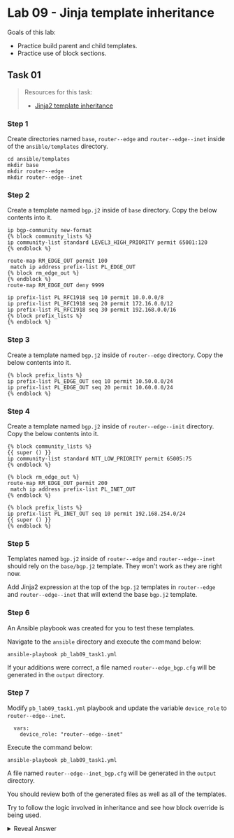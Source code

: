 # Lab 09 - Jinja template inheritance

Goals of this lab:

- Practice build parent and child templates.
- Practice use of block sections.

## Task 01

> Resources for this task:
>  - [Jinja2 template inheritance](https://jinja2docs.readthedocs.io/en/stable/templates.html#template-inheritance)

### Step 1

Create directories named `base`, `router--edge` and `router--edge--inet` inside of the `ansible/templates` directory.

```
cd ansible/templates
mkdir base
mkdir router--edge
mkdir router--edge--inet
```

### Step 2

Create a template named `bgp.j2` inside of `base` directory. Copy the below contents into it.

```
ip bgp-community new-format
{% block community_lists %}
ip community-list standard LEVEL3_HIGH_PRIORITY permit 65001:120
{% endblock %}

route-map RM_EDGE_OUT permit 100
 match ip address prefix-list PL_EDGE_OUT
{% block rm_edge_out %}
{% endblock %}
route-map RM_EDGE_OUT deny 9999

ip prefix-list PL_RFC1918 seq 10 permit 10.0.0.0/8
ip prefix-list PL_RFC1918 seq 20 permit 172.16.0.0/12
ip prefix-list PL_RFC1918 seq 30 permit 192.168.0.0/16
{% block prefix_lists %}
{% endblock %}
```

### Step 3

Create a template named `bgp.j2` inside of `router--edge` directory. Copy the below contents into it.

```
{% block prefix_lists %}
ip prefix-list PL_EDGE_OUT seq 10 permit 10.50.0.0/24
ip prefix-list PL_EDGE_OUT seq 20 permit 10.60.0.0/24
{% endblock %}
```

### Step 4

Create a template named `bgp.j2` inside of `router--edge--init` directory. Copy the below contents into it.

```
{% block community_lists %}
{{ super () }}
ip community-list standard NTT_LOW_PRIORITY permit 65005:75
{% endblock %}

{% block rm_edge_out %}
route-map RM_EDGE_OUT permit 200
 match ip address prefix-list PL_INET_OUT
{% endblock %}

{% block prefix_lists %}
ip prefix-list PL_INET_OUT seq 10 permit 192.168.254.0/24
{{ super () }}
{% endblock %}
```

### Step 5

Templates named `bgp.j2` inside of `router--edge` and `router--edge--inet` should rely on the `base/bgp.j2` template. They won't work as they are right now.

Add Jinja2 expression at the top of the `bgp.j2` templates in `router--edge` and `router--edge--inet` that will extend the base `bgp.j2` template.

### Step 6

An Ansible playbook was created for you to test these templates.

Navigate to the `ansible` directory and execute the command below:

```
ansible-playbook pb_lab09_task1.yml
```

If your additions were correct, a file named `router--edge_bgp.cfg` will be generated in the `output` directory.

### Step 7

Modify `pb_lab09_task1.yml` playbook and update the variable `device_role` to `router--edge--inet`.

```
  vars:
    device_role: "router--edge--inet"
```

Execute the command below:

```
ansible-playbook pb_lab09_task1.yml
```

A file named `router--edge--inet_bgp.cfg` will be generated in the `output` directory.

You should review both of the generated files as well as all of the templates.

Try to follow the logic involved in inheritance and see how block override is being used.

<details>
  <summary>Reveal Answer</summary>

You should use `{% extends 'parent_template_path' }` expression in unfinished `bgp.j2` templates. This will cause child templates to inherit template elements from the parent template.

```
{% extends 'base/route_map.j2' %}
```

You can now refer to the named blocks from the parent template and override them with content specific to the role using the child template.

E.g.
```
{% block prefix_lists %}
ip prefix-list PL_INET_OUT seq 10 permit 192.168.254.0/24
{% endblock %}
```

If you want to keep the block content from the parent template, you should use the `{{ super() }}` statement.

E.g.
```
{% block community_lists %}
{{ super() }}
ip community-list standard NTT_LOW_PRIORITY permit 65005:75
{% endblock %}
```

</details>